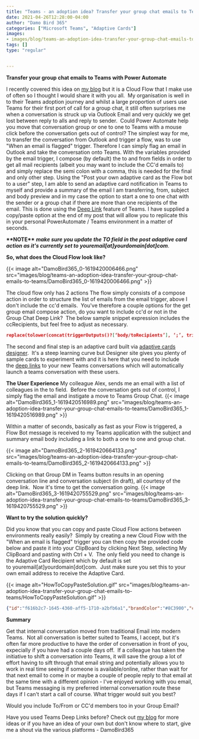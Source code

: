 ```yaml
---
title: "Teams - an adoption idea? Transfer your group chat emails to Teams with Power Automate"
date: 2021-04-26T12:28:00-04:00
author: "Damo Bird 365"
categories: ["Microsoft Teams", "Adaptive Cards"]
images:
- images/blog/teams-an-adoption-idea-transfer-your-group-chat-emails-to-teams/DamoBird365_0-1619420006466.png
tags: []
type: "regular"


---
```


**Transfer your group chat emails to Teams with Power Automate**

I recently covered this idea on [my
blog](https://damobird365.birdhoose.co.uk/2021/02/11/an-adoption-idea-instantly-transfer-an-email-to-teams-chat-with-powerautomate/) but
it is a Cloud Flow that I make use of often so I thought I would share
it with you all.  My organisation is well in to their Teams adoption
journey and whilst a large proportion of users use Teams for their first
port of call for a group chat, it still often surprises me when a
conversation is struck up via Outlook Email and very quickly we get lost
between reply to alls and reply to sender.  Could Power Automate help
you move that conversation group or one to one to Teams with a mouse
click before the conversation gets out of control?
The simplest way for me, to transfer the conversation from Outlook and
trigger a flow, was to use "When an email is flagged" trigger. Therefore
I can simply flag an email in Outlook and take the conversation onto
Teams.
With the variables provided by the email trigger, I compose (by default)
the to and from fields in order to get all mail recipients (albeit you
may want to include the CC'd emails to) and simply replace the semi
colon with a comma, this is needed for the final and only other step.
Using the "Post your own adaptive card as the Flow bot to a user" step,
I am able to send an adaptive card notification in Teams to myself and
provide a summary of the email I am transferring, from, subject and body
preview and in my case the option to start a one to one chat with the
sender or a group chat if there are more than one recipients of the
email. This is done using the [Deep
Link](https://docs.microsoft.com/microsoftteams/platform/concepts/build-and-test/deep-links#generating-a-deep-link-to-a-chat) feature
of Teams.
I have supplied a copy/paste option at the end of my post that will
allow you to replicate this in your personal PowerAutomate / Teams
environment in a matter of seconds. 


**\*\*NOTE\*\*** ***make sure you update the TO field in the post
adaptive card action as it's currently set to
youremail\[at\]yourdomain\[dot\]com***.


**So, what does the Cloud Flow look like?**


{{< image alt="DamoBird365_0-1619420006466.png" src="images/blog/teams-an-adoption-idea-transfer-your-group-chat-emails-to-teams/DamoBird365_0-1619420006466.png" >}}

The cloud flow only has 2 actions
The flow simply consists of a compose action in order to structure the
list of emails from the email trigger, above I don't include the cc'd
emails.  You've therefore a couple options for the get group email
compose action, do you want to include cc'd or not in the Group Chat
Deep Link?  The below sample snippet expression includes the
ccRecipients, but feel free to adjust as necessary.

```json
replace(tolower(concat(triggerOutputs()?[‘body/toRecipients’], ‘;’, triggerOutputs()?[‘body/from’], ‘;’, triggerOutputs()?[‘body/ccRecipients’])), ‘;’, ‘,’)
```

The second and final step is an adaptive card built via [adaptive cards
designer](https://adaptivecards.io/samples/).  It's a steep learning
curve but Designer site gives you plenty of sample cards to experiment
with and it is here that you need to include the [deep
links](https://docs.microsoft.com/microsoftteams/platform/concepts/build-and-test/deep-links#generating-a-deep-link-to-a-chat) to
your new Teams conversations which will automatically launch a teams
conversation with these users.

**The User Experience**
My colleague Alex, sends me an email with a list of colleagues in the to
field.  Before the conversation gets out of control, I simply flag the
email and instigate a move to Teams Group Chat.
{{< image alt="DamoBird365_1-1619420516989.png" src="images/blog/teams-an-adoption-idea-transfer-your-group-chat-emails-to-teams/DamoBird365_1-1619420516989.png" >}}

Within a matter of seconds, basically as fast as your Flow is triggered,
a Flow Bot message is received to my Teams application with the subject
and summary email body including a link to both a one to one and group
chat.  

{{< image alt="DamoBird365_2-1619420664133.png" src="images/blog/teams-an-adoption-idea-transfer-your-group-chat-emails-to-teams/DamoBird365_2-1619420664133.png" >}}

Clicking on that Group DM in Teams button results in an opening
conversation line and conversation subject (in draft), all courtesy of
the deep link.  Now it's time to get the conversation going.
{{< image alt="DamoBird365_3-1619420755529.png" src="images/blog/teams-an-adoption-idea-transfer-your-group-chat-emails-to-teams/DamoBird365_3-1619420755529.png" >}}

**Want to try the solution quickly?**

Did you know that you can copy and paste Cloud Flow actions between
environments really easily?  Simply by creating a new Cloud Flow with
the "When an email is flagged" trigger you can then copy the provided
code below and paste it into your ClipBoard by clicking Next Step,
selecting My ClipBoard and pasting with Ctrl + V.  The only field you
need to change is the Adaptive Card Recipient which by default is set
to youremail\[at\]yourdomain\[dot\]com.  Just make sure you set this to
your own email address to receive the Adaptive Card.


{{< image alt="HowToCopyPasteSolution.gif" src="images/blog/teams-an-adoption-idea-transfer-your-group-chat-emails-to-teams/HowToCopyPasteSolution.gif" >}}

```json
{"id":"f616b2c7-1645-4360-aff5-1710-a2bfb6a1","brandColor":"#8C3900","connectionReferences":{"shared_office365":{"connection":{"id":"/providers/Microsoft.PowerApps/apis/shared_office365/connections/shared-office365-2c7a215d-616e-4cc2-9dab-9d05f14c21a5"}},"shared_teams_1":{"connection":{"id":"/providers/Microsoft.PowerApps/apis/shared_teams/connections/shared-teams-c32e6b36-e3dd-4ca6-806d-5969ba7e6dee"}}},"connectorDisplayName":"Control","icon":"data&colon;image/svg+xml;base64,PHN2ZyB3aWR0aD0iMzIiIGhlaWdodD0iMzIiIHZlcnNpb249IjEuMSIgdmlld0JveD0iMCAwIDMyIDMyIiB4bWxucz0iaHR0cDovL3d3dy53My5vcmcvMjAwMC9zdmciPg0KIDxwYXRoIGQ9Im0wIDBoMzJ2MzJoLTMyeiIgZmlsbD0iIzhDMzkwMCIvPg0KIDxwYXRoIGQ9Im04IDEwaDE2djEyaC0xNnptMTUgMTF2LTEwaC0xNHYxMHptLTItOHY2aC0xMHYtNnptLTEgNXYtNGgtOHY0eiIgZmlsbD0iI2ZmZiIvPg0KPC9zdmc+DQo=","isTrigger":false,"operationName":"DamoBird365_Transfer_Email_To_Teams","operationDefinition":{"type":"Scope","actions":{"Get_All_To_and_From_Emails":{"type":"Compose","inputs":"@replace(tolower(concat(triggerOutputs()?['body/toRecipients'], ';', triggerOutputs()?['body/from'])), ';', ',')","runAfter":{}},"Post_your_own_adaptive_card_as_the_Flow_bot_to_a_user":{"type":"OpenApiConnection","inputs":{"host":{"connectionName":"shared_teams_1","operationId":"PostUserAdaptiveCard","apiId":"/providers/Microsoft.PowerApps/apis/shared_teams"},"parameters":{"PostAdaptiveCardRequest/recipient/to":"youremail[at]yourdomain[dot]com;","PostAdaptiveCardRequest/messageBody":"{\n    \"type\": \"AdaptiveCard\",\n    \"body\": [\n        {\n            \"type\": \"TextBlock\",\n            \"size\": \"Medium\",\n            \"weight\": \"Bolder\",\n            \"text\": \"Transfer Email to Chat\",\n            \"wrap\": true\n        },\n        {\n            \"type\": \"ColumnSet\",\n            \"columns\": [\n                {\n                    \"type\": \"Column\",\n                    \"items\": [\n                        {\n                            \"type\": \"TextBlock\",\n                            \"weight\": \"Bolder\",\n                            \"text\": \"@{triggerOutputs()?['body/from']}\",\n                            \"wrap\": true\n                        },\n                        {\n                            \"type\": \"TextBlock\",\n                            \"spacing\": \"None\",\n                            \"text\": \"@{triggerOutputs()?['body/subject']}\",\n                            \"isSubtle\": true,\n                            \"wrap\": true\n                        }\n                    ],\n                    \"width\": \"stretch\"\n                }\n            ]\n        },\n        {\n            \"type\": \"TextBlock\",\n            \"text\": \"@{triggerOutputs()?['body/bodyPreview']}\",\n            \"wrap\": true\n        }\n    ],\n  \"actions\": [\n    {\n      \"type\": \"Action.OpenUrl\",\n      \"title\": \"Start Group DM in Teams\",\n      \"url\": \"https://teams.microsoft.com/l/chat/0/0?users=@{outputs('Get_All_To_and_From_Emails')}&topicName=@{triggerOutputs()?['body/subject']}&message=Hi, regarding your Email (@{triggerOutputs()?['body/subject']}). \"\n    },\n    {\n      \"type\": \"Action.OpenUrl\",\n      \"title\": \"Start 1:1 DM in Teams\",\n      \"url\": \"https://teams.microsoft.com/l/chat/0/0?users=@{triggerOutputs()?['body/from']}&topicName=@{triggerOutputs()?['body/subject']}&message=Hi, regarding your Email (@{triggerOutputs()?['body/subject']}). \"\n    },\n  ],\n    \"$schema\": \"http://adaptivecards.io/schemas/adaptive-card.json\",\n    \"version\": \"1.2\"\n}","PostAdaptiveCardRequest/messageTitle":"Transfer Email To Teams"},"authentication":"@parameters('$authentication')"},"runAfter":{"Get_All_To_and_From_Emails":["Succeeded"]}}},"runAfter":{},"description":"***Please make sure you update the TO: in the Adaptive Card***"}}
```

**Summary**

Get that internal conversation moved from traditional Email into modern
Teams.  Not all conversation is better suited to Teams, I accept, but
it's often far more productive to have the order of conversation in
front of you, expecially if you have had a couple days off.  If a
colleague has taken the initiative to shift a conversation into Teams,
it will save the group a lot of effort having to sift through that email
string and potentially allows you to work in real time seeing if someone
is available/online, rather than wait for that next email to come in or
maybe a couple of people reply to that email at the same time with a
different
opinion -  I've enjoyed working with you email, but Teams
messaging is my preferred internal conversation route these days if I
can't start a call of course.
What trigger would suit you best?

Would you include To/From or CC'd members too in your Group Email?

Have you used Teams Deep Links before?
Check out [my blog](https://damobird365.birdhoose.co.uk/) for more ideas
or if you have an idea of your own but don't know where to start, give
me a shout via the various platforms - DamoBird365
